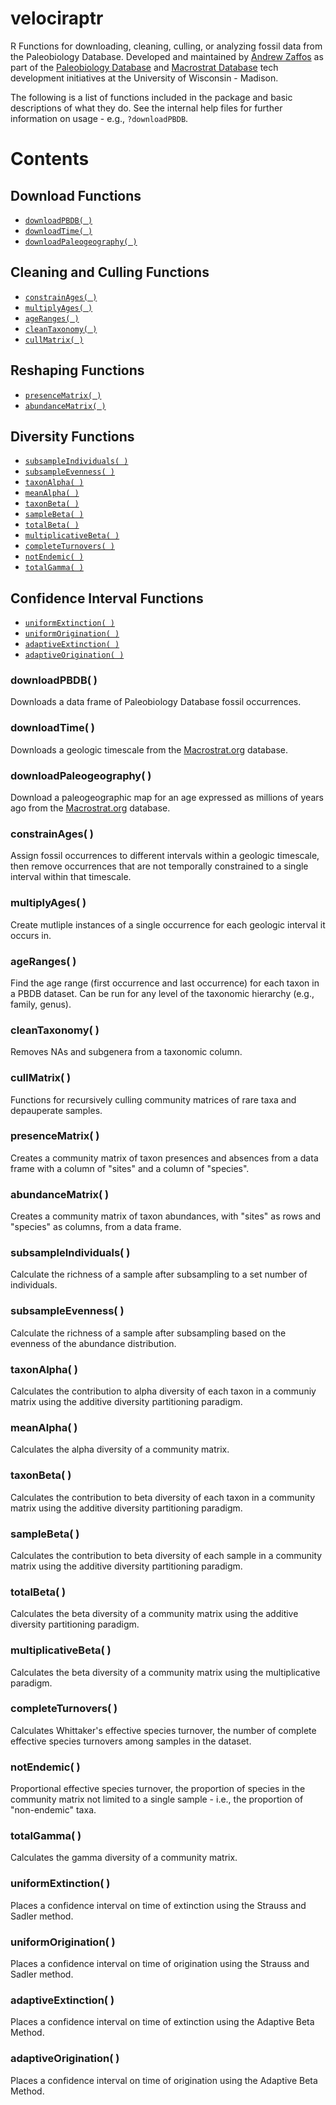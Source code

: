 # velociraptr
R Functions for downloading, cleaning, culling, or analyzing fossil data from the Paleobiology Database. Developed and maintained by [Andrew Zaffos](https://macrostrat.org) as part of the [Paleobiology Database](https://paleobiodb.org) and [Macrostrat Database](https://macrostrat.org) tech development initiatives at the University of Wisconsin - Madison.

The following is a list of functions included in the package and basic descriptions of what they do. See the internal help files for further information on usage - e.g., ````?downloadPBDB````.

# Contents
## Download Functions
+ [````downloadPBDB( )````](#downloadpbdb-)
+ [````downloadTime( )````](#downloadtime-)
+ [````downloadPaleogeography( )````](#downloadpaleogeography-)

## Cleaning and Culling Functions
+ [````constrainAges( )````](#constrainages-)
+ [````multiplyAges( )````](#multiplyages-)
+ [````ageRanges( )````](#ageranges-)
+ [````cleanTaxonomy( )````](#cleantaxonomy-)
+ [````cullMatrix( )````](#cullmatrix-)

## Reshaping Functions
+ [````presenceMatrix( )````](#presencematrix-)
+ [````abundanceMatrix( )````](#abundancematrix-)

## Diversity Functions
+ [````subsampleIndividuals( )````](#subsampleindividuals-)
+ [````subsampleEvenness( )````](#subsampleevenness-)
+ [````taxonAlpha( )````](#taxonalpha-)
+ [````meanAlpha( )````](#meanalpha-)
+ [````taxonBeta( )````](#taxonbeta-)
+ [````sampleBeta( )````](#samplebeta-)
+ [````totalBeta( )````](#totalbeta-)
+ [````multiplicativeBeta( )````](#multiplicativebeta-)
+ [````completeTurnovers( )````](#completeturnovers-)
+ [````notEndemic( )````](#notendemic-)
+ [````totalGamma( )````](#totalgamma-)

## Confidence Interval Functions
+ [````uniformExtinction( )````](#uniformextinction-)
+ [````uniformOrigination( )````](#uniformorigination-)
+ [````adaptiveExtinction( )````](#adaptiveextinction-)
+ [````adaptiveOrigination( )````](#adaptiveorigination-)

### downloadPBDB( )
Downloads a data frame of Paleobiology Database fossil occurrences.

### downloadTime( )
Downloads a geologic timescale from the [Macrostrat.org](www.macrostrat.org) database.

### downloadPaleogeography( )
Download a paleogeographic map for an age expressed as millions of years ago from the [Macrostrat.org](www.macrostrat.org) database.

### constrainAges( )
Assign fossil occurrences to different intervals within a geologic timescale, then remove occurrences that are not temporally constrained to a single interval within that timescale.

### multiplyAges( )
Create mutliple instances of a single occurrence for each geologic interval it occurs in.

### ageRanges( )
Find the age range (first occurrence and last occurrence) for each taxon in a PBDB dataset. Can be run for any level of the taxonomic hierarchy (e.g., family, genus).

### cleanTaxonomy( )
Removes NAs and subgenera from a taxonomic column.

### cullMatrix( )
Functions for recursively culling community matrices of rare taxa and depauperate samples.

### presenceMatrix( )
Creates a community matrix of taxon presences and absences from a data frame with a column of "sites" and a column of "species".

### abundanceMatrix( )
Creates a community matrix of taxon abundances, with "sites" as rows and "species" as columns, from a data frame.

### subsampleIndividuals( )
Calculate the richness of a sample after subsampling to a set number of individuals.

### subsampleEvenness( )
Calculate the richness of a sample after subsampling based on the evenness of the abundance distribution.

### taxonAlpha( )
Calculates the contribution to alpha diversity of each taxon in a communiy matrix using the additive diversity partitioning paradigm.

### meanAlpha( )
Calculates the alpha diversity of a community matrix.

### taxonBeta( )
Calculates the contribution to beta diversity of each taxon in a community matrix using the additive diversity partitioning paradigm.

### sampleBeta( )
Calculates the contribution to beta diversity of each sample in a community matrix using the additive diversity partitioning paradigm.

### totalBeta( )
Calculates the beta diversity of a community matrix using the additive diversity partitioning paradigm.

### multiplicativeBeta( )
Calculates the beta diversity of a community matrix using the multiplicative paradigm.

### completeTurnovers( )
Calculates Whittaker's effective species turnover, the number of complete effective species turnovers among samples in the dataset. 

### notEndemic( )
Proportional effective species turnover, the proportion of species in the community matrix not limited to a single sample - i.e., the proportion of "non-endemic" taxa.

### totalGamma( )
Calculates the gamma diversity of a community matrix.

### uniformExtinction( )
Places a confidence interval on time of extinction using the Strauss and Sadler method.

### uniformOrigination( )
Places a confidence interval on time of origination using the Strauss and Sadler method.

### adaptiveExtinction( )
Places a confidence interval on time of extinction using the Adaptive Beta Method.

### adaptiveOrigination( )
Places a confidence interval on time of origination using the Adaptive Beta Method.
